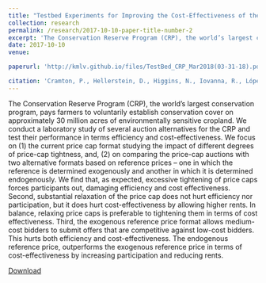 ```yaml
---
title: "Testbed Experiments for Improving the Cost-Effectiveness of the Conservation Reserve Program"
collection: research
permalink: /research/2017-10-10-paper-title-number-2
excerpt: 'The Conservation Reserve Program (CRP), the world’s largest conservation program, pays farmers to voluntarily establish conservation cover on approximately 30 million acres of environmentally sensitive cropland. We conduct a laboratory study of several auction alternatives for the CRP and test their performance in terms efficiency and cost-effectiveness. We focus on (1) the current price cap format studying the impact of different degrees of price-cap tightness, and, (2) on comparing the price-cap auctions with two alternative formats based on reference prices – one in which the reference is determined exogenously and another in which it is determined endogenously. We find that, as expected, excessive tightening of price caps forces participants out, damaging efficiency and cost effectiveness. Second, substantial relaxation of the price cap does not hurt efficiency nor participation, but it does hurt cost-effectiveness by allowing higher rents. In balance, relaxing price caps is preferable to tightening them in terms of cost effectiveness. Third, the exogenous reference price format allows medium-cost bidders to submit offers that are competitive against low-cost bidders. This hurts both efficiency and cost-effectiveness. The endogenous reference price, outperforms the exogenous reference price in terms of cost-effectiveness by increasing participation and reducing rents.'
date: 2017-10-10
venue:

paperurl: 'http://kmlv.github.io/files/TestBed_CRP_Mar2018(03-31-18).pdf'

citation: 'Cramton, P., Hellerstein, D., Higgins, N., Iovanna, R., López-Vargas, K. (2017). &quot;Testbed Experiments for Improving the Cost-Effectiveness of the Conservation Reserve Program.&quot; <i>Working Paper</i>.'
---
```

The Conservation Reserve Program (CRP), the world’s largest conservation program, pays farmers to voluntarily establish conservation cover on approximately 30 million acres of environmentally sensitive cropland. We conduct a laboratory study of several auction alternatives for the CRP and test their performance in terms efficiency and cost-effectiveness. We focus on (1) the current price cap format studying the impact of different degrees of price-cap tightness, and, (2) on comparing the price-cap auctions with two alternative formats based on reference prices – one in which the reference is determined exogenously and another in which it is determined endogenously. We find that, as expected, excessive tightening of price caps forces participants out, damaging efficiency and cost effectiveness. Second, substantial relaxation of the price cap does not hurt efficiency nor participation, but it does hurt cost-effectiveness by allowing higher rents. In balance, relaxing price caps is preferable to tightening them in terms of cost effectiveness. Third, the exogenous reference price format allows medium-cost bidders to submit offers that are competitive against low-cost bidders. This hurts both efficiency and cost-effectiveness. The endogenous reference price, outperforms the exogenous reference price in terms of cost-effectiveness by increasing participation and reducing rents.

[Download](http://kmlv.github.io/files/TestBed_CRP_Mar2018(03-31-18).pdf)

<!-- Recommended citation: Your Name, You. (2010). "Paper Title Number 2." <i>Journal 1</i>. 1(2). -->
